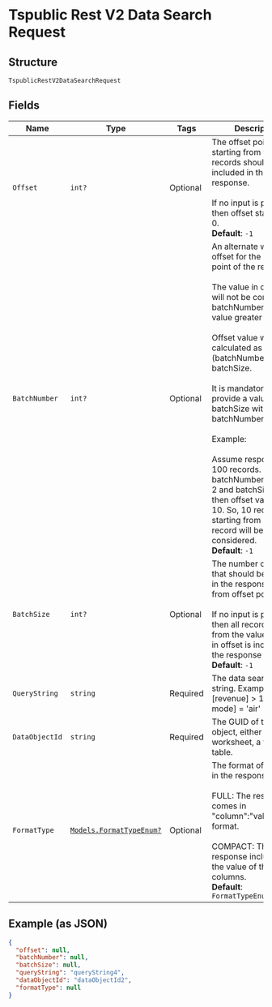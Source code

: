 
# Tspublic Rest V2 Data Search Request

## Structure

`TspublicRestV2DataSearchRequest`

## Fields

| Name | Type | Tags | Description |
|  --- | --- | --- | --- |
| `Offset` | `int?` | Optional | The offset point, starting from where the records should be included in the response.<br><br>If no input is provided then offset starts from 0.<br>**Default**: `-1` |
| `BatchNumber` | `int?` | Optional | An alternate way to set offset for the starting point of the response.<br><br>The value in offset field will not be considered if batchNumber field has value greater than 0.<br><br>Offset value will be calculated as (batchNumber - 1) * batchSize.<br><br>It is mandatory to provide a value for batchSize with batchNumber.<br><br>Example:<br><br>Assume response has 100 records. Now,  batchNumber is set as 2 and batchSize as 10, then offset value will be 10. So, 10 records starting from 11th record will be considered.<br>**Default**: `-1` |
| `BatchSize` | `int?` | Optional | The number of records that should be included in the response starting from offset position.<br><br>If no input is provided, then all records starting from the value provided in offset is included in the response<br>**Default**: `-1` |
| `QueryString` | `string` | Required | The data search query string. Example: [revenue] > 1000 [ship mode] = 'air' |
| `DataObjectId` | `string` | Required | The GUID of the data object, either a worksheet, a view, or a table. |
| `FormatType` | [`Models.FormatTypeEnum?`](../../doc/models/format-type-enum.md) | Optional | The format of the data in the response.<br><br>FULL: The response comes in "column":"value" format.<br><br>COMPACT: The response includes only the value of the columns.<br>**Default**: `FormatTypeEnum.COMPACT` |

## Example (as JSON)

```json
{
  "offset": null,
  "batchNumber": null,
  "batchSize": null,
  "queryString": "queryString4",
  "dataObjectId": "dataObjectId2",
  "formatType": null
}
```

